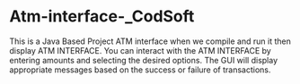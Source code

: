 # Atm-interface-_CodSoft
This is a Java Based Project ATM interface when we compile and run it then display ATM INTERFACE. You can interact with the ATM INTERFACE by entering amounts and selecting the desired options. The GUI will display appropriate messages based on the success or failure of transactions.
